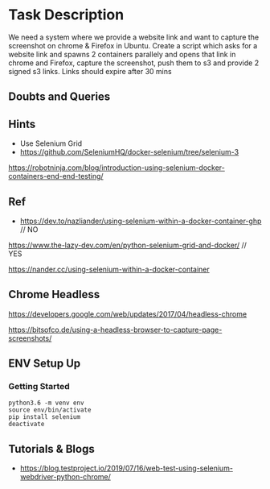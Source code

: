 # Task Description 

We need a system where we provide a website link and want to capture the screenshot on chrome & Firefox in Ubuntu. Create a script which asks for a website link and spawns 2 containers parallely  and opens that link in chrome  and Firefox, capture the screenshot, push them to s3 and provide 2 signed s3 links. Links should expire after 30 mins

## Doubts and Queries

## Hints

- Use Selenium Grid
- https://github.com/SeleniumHQ/docker-selenium/tree/selenium-3

https://robotninja.com/blog/introduction-using-selenium-docker-containers-end-end-testing/

## Ref 

- https://dev.to/nazliander/using-selenium-within-a-docker-container-ghp // NO

https://www.the-lazy-dev.com/en/python-selenium-grid-and-docker/ // YES

https://nander.cc/using-selenium-within-a-docker-container  


## Chrome Headless

https://developers.google.com/web/updates/2017/04/headless-chrome

https://bitsofco.de/using-a-headless-browser-to-capture-page-screenshots/



## ENV Setup Up

### Getting Started

```
python3.6 -m venv env
source env/bin/activate
pip install selenium
deactivate
```


## Tutorials & Blogs 

- https://blog.testproject.io/2019/07/16/web-test-using-selenium-webdriver-python-chrome/